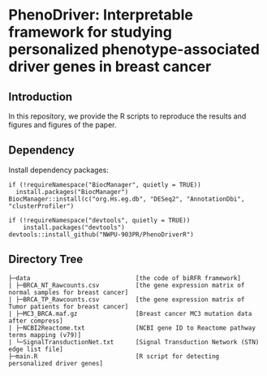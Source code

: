 # PhenoDriver: Interpretable framework for studying personalized phenotype-associated driver genes in breast cancer

## Introduction
In this repository, we provide the R scripts to reproduce the results and figures and figures of the paper.

## Dependency
Install dependency packages:
```{R}
if (!requireNamespace("BiocManager", quietly = TRUE))
  install.packages("BiocManager")
BiocManager::install(c("org.Hs.eg.db", "DESeq2", "AnnotationDbi", "clusterProfiler")

if (!requireNamespace("devtools", quietly = TRUE))
    install.packages("devtools")
devtools::install_github("NWPU-903PR/PhenoDriverR")
```

## Directory Tree
```
├─data                             [the code of biRFR framework]
| ├─BRCA_NT_Rawcounts.csv          [the gene expression matrix of normal samples for breast cancer]
| ├─BRCA_TP_Rawcounts.csv          [the gene expression matrix of Tumor patients for breast cancer]
| ├─MC3_BRCA.maf.gz                [Breast cancer MC3 mutation data after compress]
| ├─NCBI2Reactome.txt              [NCBI gene ID to Reactome pathway terms mapping (v79)]
| └─SignalTransductionNet.txt      [Signal Transduction Network (STN) edge list file]
├─main.R                           [R script for detecting personalized driver genes]
```

